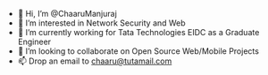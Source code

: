 - 👋 Hi, I’m @ChaaruManjuraj
- 👀 I’m interested in Network Security and Web
- 🌱 I’m currently working for Tata Technologies EIDC as a Graduate Engineer
- 💞️ I’m looking to collaborate on Open Source Web/Mobile Projects
- 📫 Drop an email to chaaru@tutamail.com 

<!---
ChaaruManjuraj/ChaaruManjuraj is a ✨ special ✨ repository because its `README.md` (this file) appears on your GitHub profile.
You can click the Preview link to take a look at your changes.
--->
